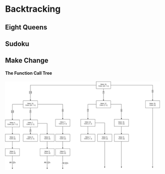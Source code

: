 # Backtracking

## Eight Queens

## Sudoku

## Make Change

#### The Function Call Tree

![](./diagrams/makeChange.png)
